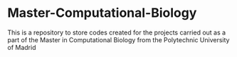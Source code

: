 # Master-Computational-Biology
This is a repository to store codes created for the projects carried out as a part of the Master in Computational Biology from the Polytechnic University of Madrid 
